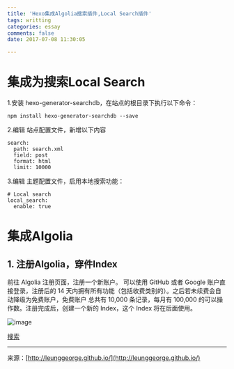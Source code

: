 ```yaml
---
title: 'Hexo集成Algolia搜索插件,Local Search插件'
tags: writting
categories: essay
comments: false
date: 2017-07-08 11:30:05

---
```


# 集成为搜索Local Search
1.安装 hexo-generator-searchdb，在站点的根目录下执行以下命令：

```
npm install hexo-generator-searchdb --save
```

2.编辑 站点配置文件，新增以下内容

```
search:
  path: search.xml
  field: post
  format: html
  limit: 10000
```

3.编辑 主题配置文件，启用本地搜索功能：

```
# Local search
local_search:
  enable: true
```

# 集成Algolia
## 1. 注册Algolia，穿件Index  
前往 Algolia 注册页面，注册一个新账户。 可以使用 GitHub 或者 Google 账户直接登录，注册后的 14 天内拥有所有功能（包括收费类别的）。之后若未续费会自动降级为免费账户，免费账户 总共有 10,000 条记录，每月有 100,000 的可以操作数。注册完成后，创建一个新的 Index，这个 Index 将在后面使用。
    
![image](algolia_index.png)






[搜索](http://theme-next.iissnan.com/third-party-services.html)

---
<link rel="stylesheet" href="http://yandex.st/highlightjs/6.1/styles/default.min.css">
<script src="http://yandex.st/highlightjs/6.1/highlight.min.js"></script>
<script>
hljs.tabReplace = ' ';
hljs.initHighlightingOnLoad();
</script>


来源：[http://leunggeorge.github.io/](http://leunggeorge.github.io/)  
